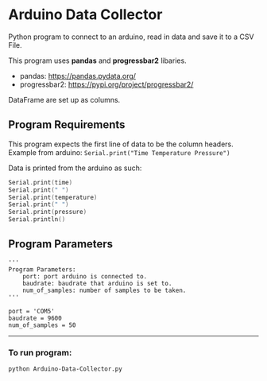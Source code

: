 # Arduino Data Collector
Python program to connect to an arduino, read in data and save it to a CSV File.

This program uses **pandas** and **progressbar2** libaries.
- pandas: https://pandas.pydata.org/
- progressbar2: https://pypi.org/project/progressbar2/

DataFrame are set up as columns.

## Program Requirements
This program expects the first line of data to be the column headers.<br>
Example from arduino: `Serial.print("Time Temperature Pressure")`

Data is printed from the arduino as such:
```c
Serial.print(time)
Serial.print(" ")
Serial.print(temperature)
Serial.print(" ")
Serial.print(pressure)
Serial.println()
```

## Program Parameters
```
'''
Program Parameters:
    port: port arduino is connected to.
    baudrate: baudrate that arduino is set to.
    num_of_samples: number of samples to be taken.
'''

port = 'COM5'
baudrate = 9600
num_of_samples = 50
```
<hr>

### To run program: 
```Bash
python Arduino-Data-Collector.py
```